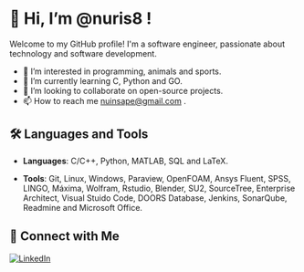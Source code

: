 # 👋 Hi, I’m @nuris8 !
Welcome to my GitHub profile! I'm a software engineer, passionate about technology and software development.
- 👀 I’m interested in programming, animals and sports.
- 🌱 I’m currently learning C, Python and GO.
- 💞️ I’m looking to collaborate on open-source projects.
- 📫 How to reach me nuinsape@gmail.com .

## 🛠️ Languages and Tools

- **Languages**: C/C++, Python, MATLAB, SQL and LaTeX.

- **Tools**: Git, Linux, Windows, Paraview, OpenFOAM, Ansys Fluent, SPSS, LINGO, Máxima, Wolfram, Rstudio, Blender, SU2, SourceTree, Enterprise Architect, Visual Stuido Code, DOORS Database, Jenkins, SonarQube, Readmine and Microsoft Office.

## 🔗 Connect with Me

[![LinkedIn](https://img.shields.io/badge/LinkedIn-0077B5?style=for-the-badge&logo=linkedin&logoColor=white)](https://www.linkedin.com/in/nuria-insa-perez/)


<!---
nuris8/nuris8 is a ✨ special ✨ repository because its `README.md` (this file) appears on your GitHub profile.
You can click the Preview link to take a look at your changes.
--->

